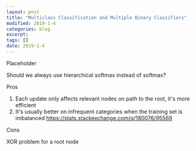 ```yaml
---
layout: post
title: "Multiclass Classification and Multiple Binary Classifiers"
modified: 2019-1-4
categories: blog
excerpt:
tags: []
date: 2019-1-4
---
```

Placeholder  

Should we always use hierarchical softmax instead of softmax?

Pros

1. Each update only affects relevant nodes on path to the root, it's more efficient
2. It's usually better on infrequent categories when the training set is imbalanced https://stats.stackexchange.com/q/180076/95569

Cons

XOR problem for a root node
